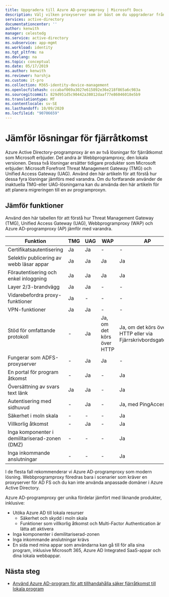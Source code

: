 ```yaml
---
title: Uppgradera till Azure AD-programproxy | Microsoft Docs
description: Välj vilken proxyserver som är bäst om du uppgraderar från Microsoft Forefront eller Unified Access Gateway.
services: active-directory
documentationcenter: ''
author: kenwith
manager: celestedg
ms.service: active-directory
ms.subservice: app-mgmt
ms.workload: identity
ms.tgt_pltfrm: na
ms.devlang: na
ms.topic: conceptual
ms.date: 05/17/2019
ms.author: kenwith
ms.reviewer: harshja
ms.custom: it-pro
ms.collection: M365-identity-device-management
ms.openlocfilehash: cccabaf069a3027e615892e36e218f865a6c983a
ms.sourcegitcommit: 829d951d5c90442a38012daaf77e86046018e5b9
ms.translationtype: MT
ms.contentlocale: sv-SE
ms.lasthandoff: 10/09/2020
ms.locfileid: "90706659"
---
```

# <a name="compare-remote-access-solutions"></a>Jämför lösningar för fjärråtkomst

Azure Active Directory-programproxy är en av två lösningar för fjärråtkomst som Microsoft erbjuder. Det andra är Webbprogramproxy, den lokala versionen. Dessa två lösningar ersätter tidigare produkter som Microsoft erbjuder: Microsoft Forefront Threat Management Gateway (TMG) och Unified Access Gateway (UAG). Använd den här artikeln för att förstå hur dessa fyra lösningar jämförs med varandra. Om du fortfarande använder de inaktuella TMG-eller UAG-lösningarna kan du använda den här artikeln för att planera migreringen till en av programproxyn. 


## <a name="feature-comparison"></a>Jämför funktioner

Använd den här tabellen för att förstå hur Threat Management Gateway (TMG), Unified Access Gateway (UAG), Webbprogramproxy (WAP) och Azure AD-programproxy (AP) jämför med varandra.

| Funktion | TMG | UAG | WAP | AP |
| ------- | --- | --- | --- | --- |
| Certifikatsautentisering | Ja | Ja | - | - |
| Selektiv publicering av webb läsar appar | Ja | Ja | Ja | Ja |
| Förautentisering och enkel inloggning | Ja | Ja | Ja | Ja | 
| Layer 2/3-brandvägg | Ja | Ja | - | - |
| Vidarebefordra proxy-funktioner | Ja | - | - | - |
| VPN-funktioner | Ja | Ja | - | - |
| Stöd för omfattande protokoll | - | Ja | Ja, om det körs över HTTP | Ja, om det körs över HTTP eller via Fjärrskrivbordsgateway |
| Fungerar som ADFS-proxyserver | - | Ja | Ja | - |
| En portal för program åtkomst | - | Ja | - | Ja |
| Översättning av svars text länk | Ja | Ja | - | Ja | 
| Autentisering med sidhuvud | - | Ja | - | Ja, med PingAccess | 
| Säkerhet i moln skala | - | - | - | Ja | 
| Villkorlig åtkomst | - | Ja | - | Ja |
| Inga komponenter i demilitariserad-zonen (DMZ) | - | - | - | Ja |
| Inga inkommande anslutningar | - | - | - | Ja |

I de flesta fall rekommenderar vi Azure AD-programproxy som modern lösning. Webbprogramproxy föredras bara i scenarier som kräver en proxyserver för AD FS och du kan inte använda anpassade domäner i Azure Active Directory. 

Azure AD-programproxy ger unika fördelar jämfört med liknande produkter, inklusive:

- Utöka Azure AD till lokala resurser
   - Säkerhet och skydd i moln skala
   - Funktioner som villkorlig åtkomst och Multi-Factor Authentication är lätta att aktivera
- Inga komponenter i demilitariserad-zonen
- Inga inkommande anslutningar krävs
- En sida med mina appar som användarna kan gå till för alla sina program, inklusive Microsoft 365, Azure AD Integrated SaaS-appar och dina lokala webbappar. 


## <a name="next-steps"></a>Nästa steg

- [Använd Azure AD-program för att tillhandahålla säker fjärråtkomst till lokala program](application-proxy.md)
